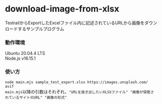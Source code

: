 # download-image-from-xlsx
TestrailからExportしたExcelファイル内に記述されているURLから画像をダウンロードするサンプルプログラム

### 動作環境
Ubuntu 20.04.4 LTS  
Node.js v16.15.1

### 使い方
`node main.mjs sample_test_export.xlsx https://images.unsplash.com/ avif`  
`main.mjs`以降の引数はそれぞれ、`"URLを抜き出したいXLSXファイル" "画像が保管されているサイトのURL" "画像の形式"`
